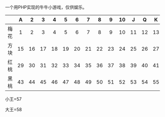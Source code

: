 一个用PHP实现的牛牛小游戏，仅供娱乐。

|    | A| 2| 3| 4| 5| 6| 7| 8| 9|10| J| Q| K|  |
|----|:--:|:--:|:--:|:--:|:--:|:--:|:--:|:--:|:--:|:--:|:--:|:--:|:--:|:--|
|梅花| 1| 2| 3| 4| 5| 6| 7| 8| 9|10|11|12|13|14|
|方块|15|16|17|18|19|20|21|22|23|24|25|26|27|28|
|红桃|29|30|31|32|33|34|35|36|37|38|39|40|41|42|
|黑桃|43|44|45|46|47|48|49|50|51|52|53|54|55|56|

小王=57

大王=58
